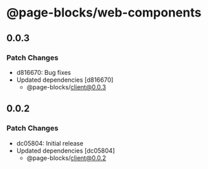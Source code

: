 # @page-blocks/web-components

## 0.0.3

### Patch Changes

- d816670: Bug fixes
- Updated dependencies [d816670]
  - @page-blocks/client@0.0.3

## 0.0.2

### Patch Changes

- dc05804: Initial release
- Updated dependencies [dc05804]
  - @page-blocks/client@0.0.2

